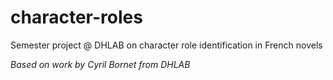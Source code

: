 # character-roles
Semester project @ DHLAB on character role identification in French novels

*Based on work by Cyril Bornet from DHLAB*
